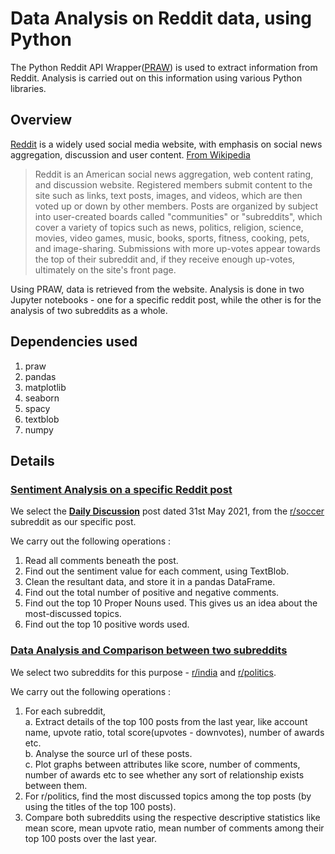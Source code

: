 # Data Analysis on Reddit data, using Python  
  
The Python Reddit API Wrapper([PRAW](https://praw.readthedocs.io/en/latest/)) is used to extract information from Reddit. Analysis is carried out on this information using various Python libraries.  
  
## Overview  
  
[Reddit](https://reddit.com/) is a widely used social media website, with emphasis on social news aggregation, discussion and user content. [From Wikipedia](https://en.wikipedia.org/wiki/Reddit)  
> Reddit is an American social news aggregation, web content rating, and discussion website. Registered members submit content to the site such as links, text posts, images, and videos, which are then voted up or down by other members. Posts are organized by subject into user-created boards called "communities" or "subreddits", which cover a variety of topics such as news, politics, religion, science, movies, video games, music, books, sports, fitness, cooking, pets, and image-sharing. Submissions with more up-votes appear towards the top of their subreddit and, if they receive enough up-votes, ultimately on the site's front page.  
  
Using PRAW, data is retrieved from the website. Analysis is done in two Jupyter notebooks - one for a specific reddit post, while the other is for the analysis of two subreddits as a whole.  
  
## Dependencies used  
  
1. praw  
2. pandas  
3. matplotlib  
4. seaborn  
5. spacy  
6. textblob  
7. numpy  
  
## Details  
  
### [Sentiment Analysis on a specific Reddit post](https://github.com/pillaikartik10/python-reddit-analysis/blob/main/reddit-post-sentiment-analysis.ipynb)  
  
We select the [**Daily Discussion**](https://www.reddit.com/r/soccer/comments/noxewu/daily_discussion/) post dated 31st May 2021, from the [r/soccer](https://www.reddit.com/r/soccer/) subreddit as our specific post.  
  
We carry out the following operations :  
1. Read all comments beneath the post.  
2. Find out the sentiment value for each comment, using TextBlob.  
3. Clean the resultant data, and store it in a pandas DataFrame.  
4. Find out the total number of positive and negative comments.  
5. Find out the top 10 Proper Nouns used. This gives us an idea about the most-discussed topics.  
6. Find out the top 10 positive words used.  
  
### [Data Analysis and Comparison between two subreddits](https://github.com/pillaikartik10/python-reddit-analysis/blob/main/subreddit-analysis.ipynb)  
  
We select two subreddits for this purpose - [r/india](https://www.reddit.com/r/india/) and [r/politics](https://www.reddit.com/r/politics/).  
  
We carry out the following operations :  
1. For each subreddit,  
    a. Extract details of the top 100 posts from the last year, like account name, upvote ratio, total score(upvotes - downvotes), number of awards etc.  
    b. Analyse the source url of these posts.  
    c. Plot graphs between attributes like score, number of comments, number of awards etc to see whether any sort of relationship exists between them.  
2. For r/politics, find the most discussed topics among the top posts (by using the titles of the top 100 posts).  
3. Compare both subreddits using the respective descriptive statistics like mean score, mean upvote ratio, mean number of comments among their top 100 posts over the last year.
